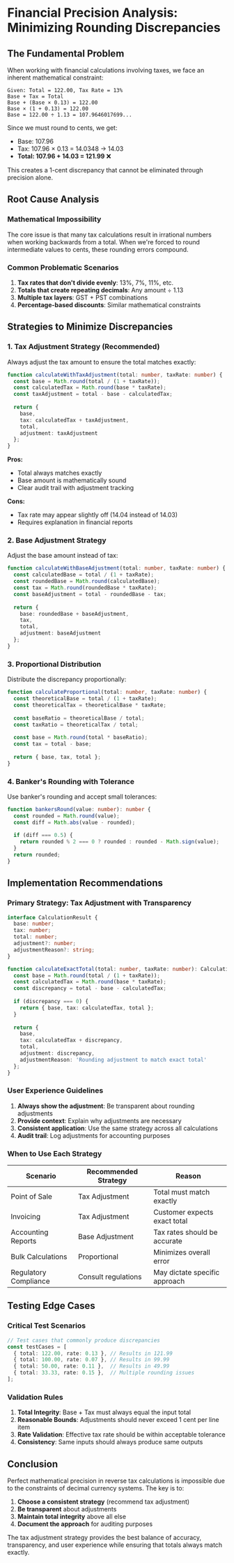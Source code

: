 # Financial Precision Analysis: Minimizing Rounding Discrepancies

## The Fundamental Problem

When working with financial calculations involving taxes, we face an inherent mathematical constraint:

```
Given: Total = 122.00, Tax Rate = 13%
Base + Tax = Total
Base + (Base × 0.13) = 122.00
Base × (1 + 0.13) = 122.00
Base = 122.00 ÷ 1.13 = 107.9646017699...
```

Since we must round to cents, we get:
- Base: 107.96
- Tax: 107.96 × 0.13 = 14.0348 → 14.03
- **Total: 107.96 + 14.03 = 121.99** ❌

This creates a 1-cent discrepancy that cannot be eliminated through precision alone.

## Root Cause Analysis

### Mathematical Impossibility
The core issue is that many tax calculations result in irrational numbers when working backwards from a total. When we're forced to round intermediate values to cents, these rounding errors compound.

### Common Problematic Scenarios
1. **Tax rates that don't divide evenly**: 13%, 7%, 11%, etc.
2. **Totals that create repeating decimals**: Any amount ÷ 1.13
3. **Multiple tax layers**: GST + PST combinations
4. **Percentage-based discounts**: Similar mathematical constraints

## Strategies to Minimize Discrepancies

### 1. Tax Adjustment Strategy (Recommended)
Always adjust the tax amount to ensure the total matches exactly:

```typescript
function calculateWithTaxAdjustment(total: number, taxRate: number) {
  const base = Math.round(total / (1 + taxRate));
  const calculatedTax = Math.round(base * taxRate);
  const taxAdjustment = total - base - calculatedTax;
  
  return {
    base,
    tax: calculatedTax + taxAdjustment,
    total,
    adjustment: taxAdjustment
  };
}
```

**Pros:**
- Total always matches exactly
- Base amount is mathematically sound
- Clear audit trail with adjustment tracking

**Cons:**
- Tax rate may appear slightly off (14.04 instead of 14.03)
- Requires explanation in financial reports

### 2. Base Adjustment Strategy
Adjust the base amount instead of tax:

```typescript
function calculateWithBaseAdjustment(total: number, taxRate: number) {
  const calculatedBase = total / (1 + taxRate);
  const roundedBase = Math.round(calculatedBase);
  const tax = Math.round(roundedBase * taxRate);
  const baseAdjustment = total - roundedBase - tax;
  
  return {
    base: roundedBase + baseAdjustment,
    tax,
    total,
    adjustment: baseAdjustment
  };
}
```

### 3. Proportional Distribution
Distribute the discrepancy proportionally:

```typescript
function calculateProportional(total: number, taxRate: number) {
  const theoreticalBase = total / (1 + taxRate);
  const theoreticalTax = theoreticalBase * taxRate;
  
  const baseRatio = theoreticalBase / total;
  const taxRatio = theoreticalTax / total;
  
  const base = Math.round(total * baseRatio);
  const tax = total - base;
  
  return { base, tax, total };
}
```

### 4. Banker's Rounding with Tolerance
Use banker's rounding and accept small tolerances:

```typescript
function bankersRound(value: number): number {
  const rounded = Math.round(value);
  const diff = Math.abs(value - rounded);
  
  if (diff === 0.5) {
    return rounded % 2 === 0 ? rounded : rounded - Math.sign(value);
  }
  return rounded;
}
```

## Implementation Recommendations

### Primary Strategy: Tax Adjustment with Transparency
```typescript
interface CalculationResult {
  base: number;
  tax: number;
  total: number;
  adjustment?: number;
  adjustmentReason?: string;
}

function calculateExactTotal(total: number, taxRate: number): CalculationResult {
  const base = Math.round(total / (1 + taxRate));
  const calculatedTax = Math.round(base * taxRate);
  const discrepancy = total - base - calculatedTax;
  
  if (discrepancy === 0) {
    return { base, tax: calculatedTax, total };
  }
  
  return {
    base,
    tax: calculatedTax + discrepancy,
    total,
    adjustment: discrepancy,
    adjustmentReason: 'Rounding adjustment to match exact total'
  };
}
```

### User Experience Guidelines

1. **Always show the adjustment**: Be transparent about rounding adjustments
2. **Provide context**: Explain why adjustments are necessary
3. **Consistent application**: Use the same strategy across all calculations
4. **Audit trail**: Log adjustments for accounting purposes

### When to Use Each Strategy

| Scenario | Recommended Strategy | Reason |
|----------|---------------------|---------|
| Point of Sale | Tax Adjustment | Total must match exactly |
| Invoicing | Tax Adjustment | Customer expects exact total |
| Accounting Reports | Base Adjustment | Tax rates should be accurate |
| Bulk Calculations | Proportional | Minimizes overall error |
| Regulatory Compliance | Consult regulations | May dictate specific approach |

## Testing Edge Cases

### Critical Test Scenarios
```typescript
// Test cases that commonly produce discrepancies
const testCases = [
  { total: 122.00, rate: 0.13 }, // Results in 121.99
  { total: 100.00, rate: 0.07 }, // Results in 99.99
  { total: 50.00, rate: 0.11 },  // Results in 49.99
  { total: 33.33, rate: 0.15 },  // Multiple rounding issues
];
```

### Validation Rules
1. **Total Integrity**: Base + Tax must always equal the input total
2. **Reasonable Bounds**: Adjustments should never exceed 1 cent per line item
3. **Rate Validation**: Effective tax rate should be within acceptable tolerance
4. **Consistency**: Same inputs should always produce same outputs

## Conclusion

Perfect mathematical precision in reverse tax calculations is impossible due to the constraints of decimal currency systems. The key is to:

1. **Choose a consistent strategy** (recommend tax adjustment)
2. **Be transparent** about adjustments
3. **Maintain total integrity** above all else
4. **Document the approach** for auditing purposes

The tax adjustment strategy provides the best balance of accuracy, transparency, and user experience while ensuring that totals always match exactly.